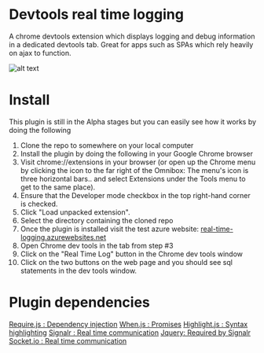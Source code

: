 Devtools real time logging
==========================

A chrome devtools extension which displays logging and debug information in a dedicated devtools tab. 
Great for apps such as SPAs which rely heavily on ajax to function.

![alt text](http://garvincasimir.files.wordpress.com/2014/01/real-time-plugin.png "Plugin overview")

Install
==========================
This plugin is still in the Alpha stages but you can easily see how it works by doing the following

1. Clone the repo to somewhere on your local computer
2. Install the plugin by doing the following in your Google Chrome browser
  1. Visit chrome://extensions in your browser (or open up the Chrome menu by clicking the icon to the far right of the Omnibox: The menu's icon is three horizontal bars.. and select Extensions under the Tools menu to get to the same place).
  2. Ensure that the Developer mode checkbox in the top right-hand corner is checked.
  3. Click "Load unpacked extension".
  4. Select the directory containing the cloned repo
3. Once the plugin is installed visit the test azure website: [real-time-logging.azurewebsites.net](http://real-time-logging.azurewebsites.net/)
4. Open Chrome dev tools in the tab from step #3
5. Click on the "Real Time Log" button in the Chrome dev tools window
6. Click on the two buttons on the web page and you should see sql statements in the dev tools window.

Plugin dependencies
==========================
[Require.js : Dependency injection](https://github.com/jrburke/requirejs)
[When.js : Promises](https://github.com/cujojs/when)
[Highlight.js : Syntax highlighting](http://highlightjs.org/)
[Signalr : Real time communication](http://www.asp.net/signalr)
[Jquery: Required by Signalr](http://jquery.com/)
[Socket.io : Real time communication](http://socket.io/)



